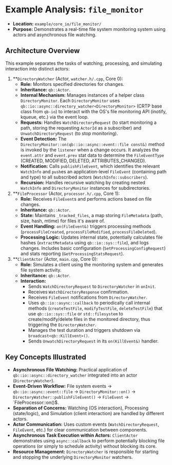 # Example Analysis: `file_monitor`

*   **Location:** `example/core_io/file_monitor/`
*   **Purpose:** Demonstrates a real-time file system monitoring system using actors and asynchronous file watching.

## Architecture Overview

This example separates the tasks of watching, processing, and simulating interaction into distinct actors:

1.  **`DirectoryWatcher` (Actor, `watcher.h/.cpp`, Core 0):
    *   **Role:** Monitors specified directories for changes.
    *   **Inheritance:** `qb::Actor`.
    *   **Internal Mechanism:** Manages instances of a helper class `DirectoryMonitor`. Each `DirectoryMonitor` uses `qb::io::async::directory_watcher<DirectoryMonitor>` (CRTP base class from `qb-io`) to interact with the OS's file monitoring API (inotify, kqueue, etc.) via the event loop.
    *   **Requests:** Handles `WatchDirectoryRequest` (to start monitoring a path, storing the requesting `ActorId` as a subscriber) and `UnwatchDirectoryRequest` (to stop monitoring).
    *   **Event Detection:** The `DirectoryMonitor::on(qb::io::async::event::file const&)` method is invoked by the `listener` when a change occurs. It analyzes the `event.attr` and `event.prev` stat data to determine the `FileEventType` (CREATED, MODIFIED, DELETED, ATTRIBUTES_CHANGED).
    *   **Notification:** Calls `publishFileEvent`, which identifies the relevant `WatchInfo` and `push`es an application-level `FileEvent` (containing path and type) to all subscribed actors (`WatchInfo::subscribers`).
    *   **Recursion:** Handles recursive watching by creating nested `WatchInfo` and `DirectoryMonitor` instances for subdirectories.
2.  **`FileProcessor` (Actor, `processor.h/.cpp`, Core 1):
    *   **Role:** Receives `FileEvent`s and performs actions based on file changes.
    *   **Inheritance:** `qb::Actor`.
    *   **State:** Maintains `_tracked_files`, a map storing `FileMetadata` (path, size, hash, mtime) for files it's aware of.
    *   **Event Handling:** `on(FileEvent&)` triggers processing methods (`processFileCreated`, `processFileModified`, `processFileDeleted`).
    *   **Processing Logic:** Updates internal state, potentially calculates file hashes (`extractMetadata` using `qb::io::sys::file`), and logs changes. Includes basic configuration (`SetProcessingConfigRequest`) and stats reporting (`GetProcessingStatsRequest`).
3.  **`ClientActor` (Actor, `main.cpp`, Core 0):
    *   **Role:** Simulates a client using the monitoring system and generates file system activity.
    *   **Inheritance:** `qb::Actor`.
    *   **Interaction:**
        *   Sends `WatchDirectoryRequest` to `DirectoryWatcher` in `onInit`.
        *   Receives `WatchDirectoryResponse` confirmation.
        *   Receives `FileEvent` notifications from `DirectoryWatcher`.
        *   Uses `qb::io::async::callback` to periodically call internal methods (`createTestFile`, `modifyTestFile`, `deleteTestFile`) that use `qb::io::sys::file` or `std::filesystem` to create/modify/delete files in the monitored directory, thus triggering the `DirectoryWatcher`.
        *   Manages the test duration and triggers shutdown via `broadcast<qb::KillEvent>()`.
        *   Sends `UnwatchDirectoryRequest` in its `on(KillEvent&)` handler.

## Key Concepts Illustrated

*   **Asynchronous File Watching:** Practical application of `qb::io::async::directory_watcher` integrated into an actor (`DirectoryWatcher`).
*   **Event-Driven Workflow:** File system events -> `qb::io::async::event::file` -> `DirectoryMonitor::on()` -> `DirectoryWatcher::publishFileEvent()` -> `FileEvent` -> `FileProcessor::on()$.
*   **Separation of Concerns:** Watching (OS interaction), Processing (state/logic), and Simulation (client interaction) are handled by different actors.
*   **Actor Communication:** Uses custom events (`WatchDirectoryRequest`, `FileEvent`, etc.) for clear communication between components.
*   **Asynchronous Task Execution within Actors:** `ClientActor` demonstrates using `async::callback` to perform potentially blocking file operations (or simply to schedule activity) without blocking its core.
*   **Resource Management:** `DirectoryWatcher` is responsible for starting and stopping the underlying `DirectoryMonitor` watchers. 